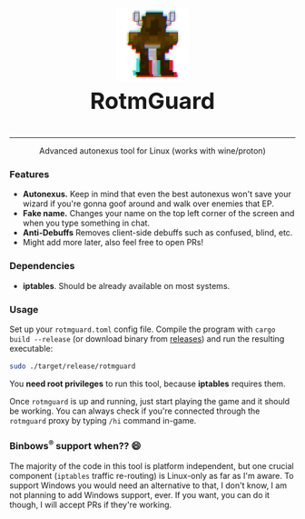 
<p align="center" style="font-size: 40px">
  <img src="assets/rotmguard.gif" /><br />
  <b>RotmGuard</b>
</p>

---

<p align="center"> Advanced autonexus tool for Linux (works with wine/proton)</p>

### Features

 - **Autonexus.** Keep in mind that even the best autonexus won't save your wizard if you're gonna goof around and walk over enemies that EP.
 - **Fake name.** Changes your name on the top left corner of the screen and when you type something in chat.
 - **Anti-Debuffs** Removes client-side debuffs such as confused, blind, etc.
 - Might add more later, also feel free to open PRs!

### Dependencies

 - **iptables**. Should be already available on most systems.

### Usage

Set up your `rotmguard.toml` config file.
Compile the program with `cargo build --release` (or download binary from [releases](https://github.com/PonasKovas/rotmguard/releases)) and run the resulting executable:

```sh
sudo ./target/release/rotmguard
```

You **need root privileges** to run this tool, because **iptables** requires them.

Once `rotmguard` is up and running, just start playing the game and it should be working. You can always check if you're connected through the `rotmguard` proxy by typing `/hi` command in-game.

### Binbows<sup>®</sup> support when?? 😄

The majority of the code in this tool is platform independent, but one crucial component (`iptables` traffic re-routing) is Linux-only as far as I'm aware. To support Windows you would need an alternative to that, I don't know, I am not planning to add Windows support, ever. If you want, you can do it though, I will accept PRs if they're working.
